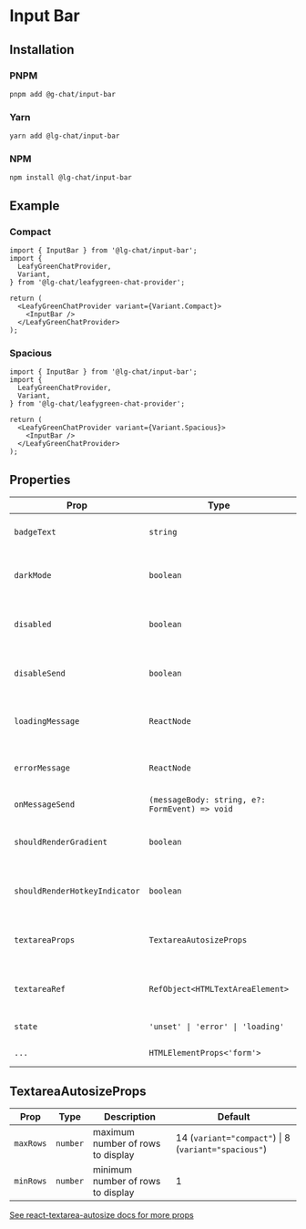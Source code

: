 # Input Bar

## Installation

### PNPM

```shell
pnpm add @g-chat/input-bar
```

### Yarn

```shell
yarn add @lg-chat/input-bar
```

### NPM

```shell
npm install @lg-chat/input-bar
```

## Example

### Compact

```tsx
import { InputBar } from '@lg-chat/input-bar';
import {
  LeafyGreenChatProvider,
  Variant,
} from '@lg-chat/leafygreen-chat-provider';

return (
  <LeafyGreenChatProvider variant={Variant.Compact}>
    <InputBar />
  </LeafyGreenChatProvider>
);
```

### Spacious

```tsx
import { InputBar } from '@lg-chat/input-bar';
import {
  LeafyGreenChatProvider,
  Variant,
} from '@lg-chat/leafygreen-chat-provider';

return (
  <LeafyGreenChatProvider variant={Variant.Spacious}>
    <InputBar />
  </LeafyGreenChatProvider>
);
```

## Properties

| Prop                          | Type                                           | Description                                                 | Default                         |
| ----------------------------- | ---------------------------------------------- | ----------------------------------------------------------- | ------------------------------- |
| `badgeText`                   | `string`                                       | Determines the text inside the rendered Badge               |                                 |
| `darkMode`                    | `boolean`                                      | Determines if the component will render in dark mode        | `false`                         |
| `disabled`                    | `boolean`                                      | Determines whether the user can interact with the InputBar  | `false`                         |
| `disableSend`                 | `boolean`                                      | When defined as `true`, disables the send action and button |                                 |
| `loadingMessage`              | `ReactNode`                                    | Custom loading message to display when `state='loading'`    | `MongoDB Assistant is thinking` |
| `errorMessage`                | `ReactNode`                                    | Custom error message to display when `state='error'`        |                                 |
| `onMessageSend`               | `(messageBody: string, e?: FormEvent) => void` | Submit event handler.                                       |                                 |
| `shouldRenderGradient`        | `boolean`                                      | Toggles the gradient animation around the input             | `true`                          |
| `shouldRenderHotkeyIndicator` | `boolean`                                      | Toggles the hotkey indicator on the right side of the input | `false`                         |
| `textareaProps`               | `TextareaAutosizeProps`                        | Props passed to the TextareaAutosize component.             |                                 |
| `textareaRef`                 | `RefObject<HTMLTextAreaElement>`               | Ref object to access the textarea element directly          |                                 |
| `state`                       | `'unset' \| 'error' \| 'loading'`              | The current state of the InputBar.                          |                                 |
| `...`                         | `HTMLElementProps<'form'>`                     | Props spread on the root element                            |                                 |

## TextareaAutosizeProps

| Prop      | Type     | Description                       | Default                                              |
| --------- | -------- | --------------------------------- | ---------------------------------------------------- |
| `maxRows` | `number` | maximum number of rows to display | 14 (`variant="compact"`) \| 8 (`variant="spacious"`) |
| `minRows` | `number` | minimum number of rows to display | 1                                                    |

[See react-textarea-autosize docs for more props](https://github.com/Andarist/react-textarea-autosize?tab=readme-ov-file#special-props)

